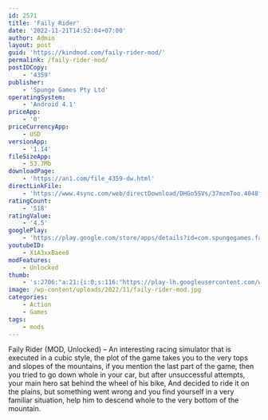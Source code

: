 ```yaml
---
id: 2571
title: 'Faily Rider'
date: '2022-11-21T14:52:04+07:00'
author: Admin
layout: post
guid: 'https://kindmod.com/faily-rider-mod/'
permalink: /faily-rider-mod/
postIDCopy:
    - '4359'
publisher:
    - 'Spunge Games Pty Ltd'
operatingSystem:
    - 'Android 4.1'
priceApp:
    - '0'
priceCurrencyApp:
    - USD
versionApp:
    - '1.14'
fileSizeApp:
    - 53.7Mb
downloadPage:
    - 'https://an1.com/file_4359-dw.html'
directLinkFile:
    - 'https://www.4sync.com/web/directDownload/DHGo5SVs/37mzmToo.4048f68bfa1a1bcb617c6f5c19b288cb'
ratingCount:
    - '518'
ratingValue:
    - '4.5'
googlePlay:
    - 'https://play.google.com/store/apps/details?id=com.spungegames.failybikes'
youtubeID:
    - X1A3xxBaee8
modFeatures:
    - Unlocked
thumb:
    - 's:2706:"a:21:{i:0;s:116:"https://play-lh.googleusercontent.com/wqn2akTumWJXho48o2w8QPdqOTlSXSy8qBt6c1MPi1OLO6ZVIzH4JUg7-JOtLwLWPvro=w526-h296";i:1;s:115:"https://play-lh.googleusercontent.com/JOymtPpIoG5YM3n9wEJjYIJsYJfWTLZk0gcHJJ2YbROW5GWTadqdaA2qQxQFO3TD9-s=w526-h296";i:2;s:116:"https://play-lh.googleusercontent.com/ayJfdrkrPASB6LGqS3xIaN_T2Q_zjwRA3oPws4egyD37Oq3-Wi9niV68cF6ldQaz7y8D=w526-h296";i:3;s:115:"https://play-lh.googleusercontent.com/WACrxNdAlzNReYBBbvhXXnWYbqxMncUtvzy_57RFE4TmJOjl_W8TqG-IquwQu8Ty5yI=w526-h296";i:4;s:115:"https://play-lh.googleusercontent.com/QFjFWe6uw0FSJEsR5A4Ecr2suZr60muoZ6t-GIseknAHEkBXM1asxzAvUnbuMugZno4=w526-h296";i:5;s:116:"https://play-lh.googleusercontent.com/-9bPZ6eekrUQ12DcUbRb_bRhNX69QUeCvfVhSHlNR7_FL59_6lpcKvLtEr_5t7c0PH4h=w526-h296";i:6;s:115:"https://play-lh.googleusercontent.com/1iEo5bVKVeL_GI8vGMW3D6guF4jjZIZNFMu5x2s27WFZleZoLCe9DmUigAL7tQmEdxs=w526-h296";i:7;s:116:"https://play-lh.googleusercontent.com/W4aWWwncHOa-vZbK4EW4LyrI4yICLMocvsgiNJgIVgbSuzGW9z_5uyGqmSDIeiILebAz=w526-h296";i:8;s:115:"https://play-lh.googleusercontent.com/wa31-fPOUqQSFkzmbRt7OrmB5nGvBoH4vXLaHkr9HFe_PJ9KYjZ6b3HtaT4_6WCsbNA=w526-h296";i:9;s:115:"https://play-lh.googleusercontent.com/Myh-7R-zL6jmpxmhMkKTz9vmDp8lhNvptvt-wdUN7YdkkdvIcokH_B4lcawvI-lv_YY=w526-h296";i:10;s:115:"https://play-lh.googleusercontent.com/dz60pUxvfR6qvI8VYnmrle-cBcHBJLYPuVE8GdxUaiS7dWVWtKRZjhjDsXzn9-6PbEo=w526-h296";i:11;s:115:"https://play-lh.googleusercontent.com/9W7H1JLoHLhEUcwADzMBj6Q8Zu1S9FsPGCNiHtz0sCm0Hv26gNWr6yl9ol_R-cZJsbI=w526-h296";i:12;s:114:"https://play-lh.googleusercontent.com/6pyuCvcQSzYBg6VyUYSlFf1iclSUf91VY_ExrNZXrEQ5Gh_zxDD5XjN9hajepTZwKA=w526-h296";i:13;s:114:"https://play-lh.googleusercontent.com/lYiDAfoMRfeqbF_bbf4TsLUU6it6Cz49FbIVsB3Y18qsRouJcmsldGuCA6VzXPn6jw=w526-h296";i:14;s:114:"https://play-lh.googleusercontent.com/uTfPXKRJecGP2VkzuXFHs_WINNPhCQdw1daNmYK7QlrZY6flyBQ7289OxfEa4Bk4Iw=w526-h296";i:15;s:114:"https://play-lh.googleusercontent.com/D_7wj2ezIiDLitwYQbiu-XRDY6RdF8DgHnFrQOAKMh8ab5qDHlMs5dBkEjDnkDVh5Q=w526-h296";i:16;s:116:"https://play-lh.googleusercontent.com/tMQVmiqGrLiNrPAzWedZQC_UwnOzJw2Z56w84-Ldjg3FyEA6JocIsbM0glPa2cfRaCu7=w526-h296";i:17;s:115:"https://play-lh.googleusercontent.com/ohcVUp02vVDz3Uu_aW0TVZFTNrDCKm6pzXwdm1I0LTEFXeok-eWPxkQ4CKNWwOz01XI=w526-h296";i:18;s:114:"https://play-lh.googleusercontent.com/Rw8ciLwPAa0aHuYg-zr_8GnjYBi0hiNxjHj83b0xE9HUY3J9hrwUtEDSKUlZZHW9LA=w526-h296";i:19;s:114:"https://play-lh.googleusercontent.com/RS7ZlBUWhLByBSywQovtKssk56d5kJEifHbClmpQS_qpajhWxTQ5xHENCtDU_5HigA=w526-h296";i:20;s:116:"https://play-lh.googleusercontent.com/ZvERb8T9M7-Am56UoTNSlWgR-PkU-JVOxbIwnABHbqzScKEoaBuGanS3HYr9USgvAIjU=w526-h296";}";'
image: /wp-content/uploads/2022/11/faily-rider-mod.jpg
categories:
    - Action
    - Games
tags:
    - mods
---
```


Faily Rider (MOD, Unlocked) – An interesting racing simulator that is executed in a cubic style, the plot of the game takes you to the very tops and slopes of the mountains, if you mention the last part of the game, then you tried to go down whole in your car, but after unsuccessful attempts, your main hero sat behind the wheel of his bike, And decided to ride it on the plains, but something went wrong and you find yourself in a very familiar situation, help him to descend whole to the very bottom of the mountain.